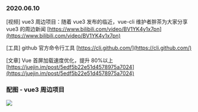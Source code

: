 ### 2020.06.10

[视频] vue3 周边项目：随着 vue3 发布的临近，vue-cli 维护者胖茶为大家分享 vue3 的周边新闻 [https://www.bilibili.com/video/BV1YK4y1x7pn](https://www.bilibili.com/video/BV1YK4y1x7pn)

[工具] github 官方命令行工具 [https://cli.github.com/](https://cli.github.com/)

[文章] Vue 首屏加载速度优化，提升 80%以上 [https://juejin.im/post/5edf5b22e51d4578975a7024](https://juejin.im/post/5edf5b22e51d4578975a7024)

### 配图 - vue3 周边项目

![](https://i2.hdslb.com/bfs/archive/1199b587639d33dae59c7509977cb29f69c6be31.jpg)
